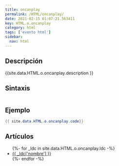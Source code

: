 ```yaml
---
title: oncanplay
permalink: /HTML/oncanplay/
date: 2021-02-15 01:07:21.563411
key: HTML.o.oncanplay
category: html
tags: ['evento html']
sidebar: 
  nav: html
---
```


## Descripción
{{site.data.HTML.o.oncanplay.description }}

## Sintaxis
~~~html
~~~

## Ejemplo
~~~java
{{ site.data.HTML.o.oncanplay.code}}
~~~

## Artículos
<ul>
{%- for _ldc in site.data.HTML.o.oncanplay.ldc -%}
   <li>
       <a href="{{_ldc['url'] }}">{{ _ldc['nombre'] }}</a>
   </li>
{%- endfor -%}
</ul>
